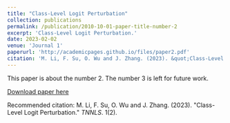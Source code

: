 ```yaml
---
title: "Class-Level Logit Perturbation"
collection: publications
permalink: /publication/2010-10-01-paper-title-number-2
excerpt: 'Class-Level Logit Perturbation.'
date: 2023-02-02
venue: 'Journal 1'
paperurl: 'http://academicpages.github.io/files/paper2.pdf'
citation: 'M. Li, F. Su, O. Wu and J. Zhang. (2023). &quot;Class-Level Logit Perturbation.&quot; <i>TNNLS</i>. 1(2).'
---
```

This paper is about the number 2. The number 3 is left for future work.

[Download paper here](http://academicpages.github.io/files/paper2.pdf)

Recommended citation: M. Li, F. Su, O. Wu and J. Zhang. (2023). "Class-Level Logit Perturbation." <i>TNNLS</i>. 1(2).



